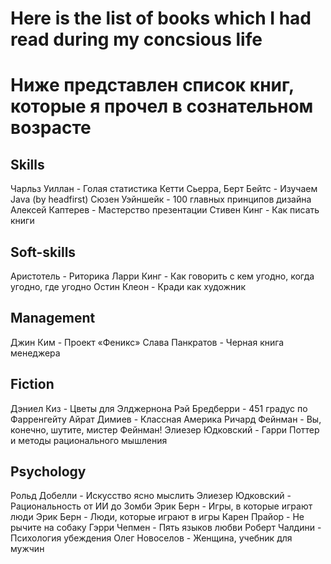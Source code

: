 # Here is the list of books which I had read during my concsious life
# Ниже представлен список книг, которые я прочел в сознательном возрасте

## Skills
Чарльз Уиллан - Голая статистика
Кетти Сьерра, Берт Бейтс - Изучаем Java (by headfirst)
Сюзен Уэйншейк - 100 главных принципов дизайна
Алексей Каптерев - Мастерство презентации
Стивен Кинг - Как писать книги

## Soft-skills
Аристотель - Риторика
Ларри Кинг - Как говорить с кем угодно, когда угодно, где угодно
Остин Клеон - Кради как художник

## Management
Джин Ким - Проект «Феникс»
Слава Панкратов - Черная книга менеджера

## Fiction 
Дэниел Киз - Цветы для Элджернона
Рэй Бредберри - 451 градус по Фарренгейту
Айрат Димиев - Классная Америка
Ричард Фейнман - Вы, конечно, шутите, мистер Фейнман!
Элиезер Юдковский - Гарри Поттер и методы рационального мышления

## Psychology
Рольд Добелли - Искусство ясно мыслить
Элиезер Юдковский - Рациональность от ИИ до Зомби
Эрик Берн - Игры, в которые играют люди
Эрик Берн - Люди, которые играют в игры
Карен Прайор - Не рычите на собаку
Гэрри Чепмен - Пять языков любви
Роберт Чалдини - Психология убеждения
Олег Новоселов - Женщина, учебник для мужчин 

